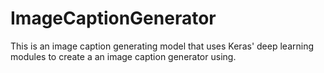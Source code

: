 # ImageCaptionGenerator
This is an image caption generating model that uses Keras' deep learning modules to create a an image caption generator using.
